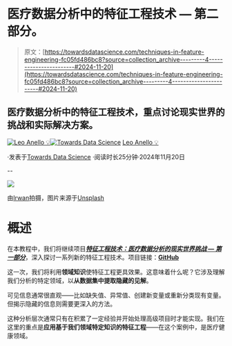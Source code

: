 # 医疗数据分析中的特征工程技术 — 第二部分。

> 原文：[https://towardsdatascience.com/techniques-in-feature-engineering-fc05fd486bc8?source=collection_archive---------4-----------------------#2024-11-20](https://towardsdatascience.com/techniques-in-feature-engineering-fc05fd486bc8?source=collection_archive---------4-----------------------#2024-11-20)

## 医疗数据分析中的特征工程技术，重点讨论现实世界的挑战和实际解决方案。

[](https://medium.com/@panData?source=post_page---byline--fc05fd486bc8--------------------------------)[![Leo Anello 💡](../Images/635ecdec15cda7864d92bf0f1496b6fa.png)](https://medium.com/@panData?source=post_page---byline--fc05fd486bc8--------------------------------)[](https://towardsdatascience.com/?source=post_page---byline--fc05fd486bc8--------------------------------)[![Towards Data Science](../Images/a6ff2676ffcc0c7aad8aaf1d79379785.png)](https://towardsdatascience.com/?source=post_page---byline--fc05fd486bc8--------------------------------) [Leo Anello 💡](https://medium.com/@panData?source=post_page---byline--fc05fd486bc8--------------------------------)

·发表于[Towards Data Science](https://towardsdatascience.com/?source=post_page---byline--fc05fd486bc8--------------------------------) ·阅读时长25分钟·2024年11月20日

--

![](../Images/ea3d2f0a6152b49f91defcd5ccddb5e1.png)

由[Irwan](https://unsplash.com/@blogcious?utm_source=medium&utm_medium=referral)拍摄，图片来源于[Unsplash](https://unsplash.com/?utm_source=medium&utm_medium=referral)

# **概述**

在本教程中，我们将继续项目[***特征工程技术：医疗数据分析的现实世界挑战 — 第一部分***](https://medium.com/towards-data-science/feature-engineering-techniques-for-healthcare-data-analysis-part-i-7dfeec78f2a2)，深入探讨一系列新的特征工程技术。项目链接：[**GitHub**](https://github.com/Anello92/feature-engineering-techniques-python)

这一次，我们将利用**领域知识**使特征工程更具效果。这意味着什么呢？它涉及理解我们分析的特定领域，以**从数据集中提取隐藏的见解**。

可见信息通常很直观——比如缺失值、异常值、创建新变量或重新分类现有变量。但揭示隐藏的信息则需要更深入的方法。

这种分析层次通常只有在积累了一定经验并开始处理高级项目时才能实现。我们在这里的重点是**应用基于我们领域特定知识的特征工程**——在这个案例中，是医疗健康领域。
